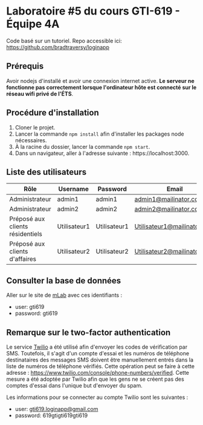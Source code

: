 # Laboratoire #5 du cours GTI-619 - Équipe 4A
Code basé sur un tutoriel. Repo accessible ici:
https://github.com/bradtraversy/loginapp

## Prérequis
Avoir nodejs d'installé et avoir une connexion internet active. **Le serveur ne fonctionne pas correctement lorsque l'ordinateur hôte est connecté sur le réseau wifi privé de l'ÉTS**.

## Procédure d'installation
1. Cloner le projet.
2. Lancer la commande `npm install` afin d'installer les packages node nécessaires.
3. À la racine du dossier, lancer la commande `npm start`.
4. Dans un navigateur, aller à l'adresse suivante : https://localhost:3000.

## Liste des utilisateurs
Rôle | Username | Password | Email
--- | --- | --- | ---
Administrateur | admin1 | admin1 | admin1@mailinator.com
Administrateur | admin2 | admin2 | admin2@mailinator.com
Préposé aux clients résidentiels | Utilisateur1 | Utilisateur1 | Utilisateur1@mailinator.com
Préposé aux clients d'affaires | Utilisateur2 | Utilisateur2 | Utilisateur2@mailinator.com

## Consulter la base de données
Aller sur le site de [mLab](https://mlab.com/) avec ces identifiants : 
- user: gti619
- password: gti619

## Remarque sur le two-factor authentication
Le service [Twilio](https://www.twilio.com/) a été utilisé afin d'envoyer les codes de vérification par SMS. Toutefois, il s'agit d'un compte d'essai et les numéros de téléphone destinataires des messages SMS doivent être manuellement entrés dans la liste de numéros de téléphone vérifiés. Cette opération peut se faire à cette adresse : https://www.twilio.com/console/phone-numbers/verified. Cette mesure a été adoptée par Twilio afin que les gens ne se créent pas des comptes d'essai dans l'unique but d'envoyer du spam.

Les informations pour se connecter au compte Twilio sont les suivantes : 
- user: gti619.loginapp@gmail.com
- password: 619gtigti619gti619
